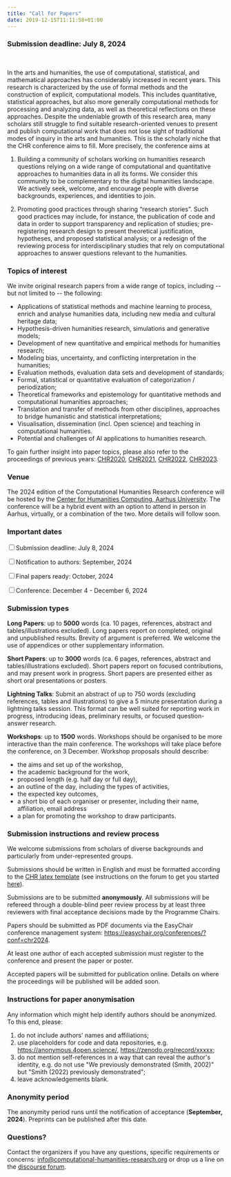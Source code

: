 ```yaml
---
title: "Call for Papers"
date: 2019-12-15T11:11:58+01:00
---
```


<h3 class="center"><b><span style="text-align:center;">Submission deadline: July 8, 2024</b></h3></br>

In the arts and humanities, the use of computational, statistical, and mathematical approaches has considerably increased in recent years. This research is characterized by the use of formal methods and the construction of explicit, computational models. This includes quantitative, statistical approaches, but also more generally computational methods for processing and analyzing data, as well as theoretical reflections on these approaches. Despite the undeniable growth of this research area, many scholars still struggle to find suitable research-oriented venues to present and publish computational work that does not lose sight of traditional modes of inquiry in the arts and humanities. This is the scholarly niche that the CHR conference aims to fill. More precisely, the conference aims at


1. Building a community of scholars working on humanities research questions
   relying on a wide range of computational and quantitative approaches to
   humanities data in all its forms. We consider this community to be
   complementary to the digital humanities landscape. We actively seek, 
   welcome, and encourage people with diverse backgrounds, experiences, and 
   identities to join.


2. Promoting good practices through sharing “research stories”. Such good
   practices may include, for instance, the publication of code and data in
   order to support transparency and replication of studies; pre-registering
   research design to present theoretical justification, hypotheses, and
   proposed statistical analysis; or a redesign of the reviewing process for
   interdisciplinary studies that rely on computational approaches to answer
   questions relevant to the humanities.


### Topics of interest

We invite original research papers from a wide range of topics, including -- but
not limited to -- the following:

- Applications of statistical methods and machine learning to process, enrich and analyse humanities data, including new media and cultural heritage data; 
- Hypothesis-driven humanities research, simulations and generative models;
- Development of new quantitative and empirical methods for humanities research;
- Modeling bias, uncertainty, and conflicting interpretation in the humanities;
- Evaluation methods, evaluation data sets  and development of standards;
- Formal, statistical or quantitative  evaluation of categorization / periodization;
- Theoretical frameworks and epistemology for quantitative methods and computational humanities approaches;
- Translation and transfer of methods from other disciplines, approaches to bridge humanistic and statistical interpretations;
- Visualisation, dissemination (incl. Open science) and teaching in computational humanities.
- Potential and challenges of AI applications to humanities research.

To gain further insight into paper topics, please also refer to the proceedings of previous years: [CHR2020](http://ceur-ws.org/Vol-2723/),
[CHR2021](http://ceur-ws.org/Vol-2989/), [CHR2022](https://ceur-ws.org/Vol-3290/), [CHR2023](https://ceur-ws.org/Vol-3558/).

### Venue

The 2024 edition of the Computational Humanities Research conference will be hosted by the 
[Center for Humanities Computing, Aarhus University](https://chc.au.dk/). 
The conference will be a hybrid event with an option to attend in person in Aarhus, virtually, or a combination 
of the two. More details will follow soon.

### Important dates

<input class="filled-in" type="checkbox"><span>Submission deadline: July 8, 2024</span>

<input class="filled-in" type="checkbox"><span>Notification to authors: September, 2024</span>

<input class="filled-in" type="checkbox"><span>Final papers ready: October, 2024</span>

<input class="filled-in" type="checkbox"><span>Conference: December 4 - December 6, 2024 </span>

### Submission types

**Long Papers**: up to **5000** words (ca. 10 pages, references, abstract and
   tables/illustrations excluded). Long papers report on completed, original and
   unpublished results. Brevity of argument is preferred. We welcome the use of
   appendices or other supplementary information.

**Short Papers**: up to **3000** words (ca. 6 pages, references, abstract and
   tables/illustrations excluded). Short papers report on focused
   contributions, and may present work in progress. Short papers are presented
   either as short oral presentations or posters. 

**Lightning Talks**: Submit an abstract of up to 750 words (excluding references, 
tables and illustrations) to give a 5 minute presentation 
during a lightning talks session. This format can be well suited for reporting 
work in progress, introducing ideas, preliminary results, or focused 
question-answer research.
   
**Workshops**: up to **1500** words. Workshops should be organised to be more 
interactive than the main conference. The workshops will take place before the
conference, on 3 December. Workshop proposals should describe:
- the aims and set up of the workshop,
- the academic background for the work,
- proposed length (e.g. half day or full day),
- an outline of the day, including the types of activities,
- the expected key outcomes,
- a short bio of each organiser or presenter, including their name, affiliation, email address
- a plan for promoting the workshop to draw participants.


### Submission instructions and review process

We welcome submissions from scholars of diverse backgrounds and particularly from under-represented groups.

Submissions should be written in English and must be formatted according to the
[CHR latex
template](https://github.com/cohure/CHR2024-website/raw/main/data/chr2023_latex_template.zip)
(see instructions on the forum to get you started
[here](https://discourse.computational-humanities-research.org/t/chr-latex-instructions/230)).

Submissions are to be submitted **anonymously**. All submissions will be refereed through
a double-blind peer review process by at least three reviewers with final
acceptance decisions made by the Programme Chairs.

Papers should be submitted as PDF documents via the EasyChair
conference management system: https://easychair.org/conferences/?conf=chr2024.

At least one author of each accepted submission must register to the conference and
present the paper or poster.

Accepted papers will be submitted for publication online. Details on where the 
proceedings will be published will be added soon. 

### Instructions for paper anonymisation 

Any information which might help identify authors should be anonymized. To this
end, please:

1. do not include authors' names and affiliations;
2. use placeholders for code and data repositories, e.g.
   https://anonymous.4open.science/, https://zenodo.org/record/xxxxx;
3. do not mention self-references in a way that can reveal the author's
   identity, e.g. do not use "We previously demonstrated (Smith, 2002)" but
   "Smith (2022) previously demonstrated";
4. leave acknowledgements blank.

### Anonymity period

The anonymity period runs until the notification of acceptance (**September,
2024**). Preprints can be published after this date.

### Questions?

Contact the organizers if you have any questions, specific requirements or concerns:
[info@computational-humanities-research.org](mailto:info@computational-humanities-research.org)
or drop us a line on the [discourse
forum](https://discourse.computational-humanities-research.org).
